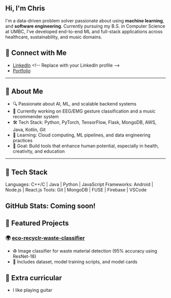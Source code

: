 ## Hi, I'm Chris

I'm a data-driven problem solver passionate about using **machine learning**, and **software engineering**. 
Currently pursuing my B.S. in Computer Science at UMBC, I’ve developed end-to-end ML and full-stack applications across healthcare, sustainability, and music domains.

## 🔗 Connect with Me

- [LinkedIn](https://www.linkedin.com/in/your-link/](https://www.linkedin.com/in/chris-d-951953234/)) <!-- Replace with your LinkedIn profile -->
- [Portfolio](https://chris-hub.netlify.app/)

---

## 🧠 About Me

- 🔍 Passionate about AI, ML, and scalable backend systems
- 🧪 Currently working on EEG/EMG gesture classification and a music recommender system
- 🛠️ Tech Stack: Python, PyTorch, TensorFlow, Flask, MongoDB, AWS, Java, Kotlin, Git
- 🌱 Learning: Cloud computing, ML pipelines, and data engineering practices
- 🎯 Goal: Build tools that enhance human potential, especially in health, creativity, and education

---

## 🚀 Tech Stack

Languages:   C++/C | Java | Python | JavaScript
Frameworks:  Android | Node.js | React.js
Tools:       Git | MongoDB | FUSE | Firebase | VSCode



## GitHub Stats: Coming soon!


## 📂 Featured Projects

### 🌍 [eco-recyclr-waste-classifier](https://github.com/yourusername/eco-recyclr-waste-classifier)
- ♻️ Image classifier for waste material detection (95% accuracy using ResNet-18)
- 📁 Includes dataset, model training scripts, and model cards


## 📂 Extra curricular
- I like playing guitar


